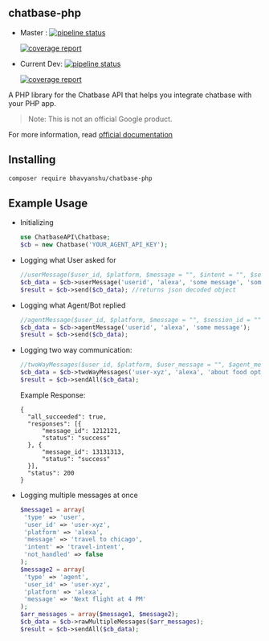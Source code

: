 ## chatbase-php

* Master : 
    [![pipeline status](https://gitlab.com/bhavyanshu/chatbase-php/badges/master/pipeline.svg)](https://gitlab.com/bhavyanshu/chatbase-php/commits/master)
    
    [![coverage report](https://gitlab.com/bhavyanshu/chatbase-php/badges/master/coverage.svg)](https://gitlab.com/bhavyanshu/chatbase-php/commits/master)
    
* Current Dev: 
    [![pipeline status](https://gitlab.com/bhavyanshu/chatbase-php/badges/v1.0.x-dev/pipeline.svg)](https://gitlab.com/bhavyanshu/chatbase-php/commits/v1.0.x-dev)
    
    [![coverage report](https://gitlab.com/bhavyanshu/chatbase-php/badges/v1.0.x-dev/coverage.svg)](https://gitlab.com/bhavyanshu/chatbase-php/commits/v1.0.x-dev)

A PHP library for the Chatbase API that helps you integrate chatbase with your PHP app.

> Note: This is not an official Google product.

For more information, read [official documentation](https://chatbase.com/documentation/generic)

## Installing

```bash
composer require bhavyanshu/chatbase-php
```

## Example Usage

- Initializing

  ```php
  use ChatbaseAPI\Chatbase;
  $cb = new Chatbase('YOUR_AGENT_API_KEY');
  ```

- Logging what User asked for

  ```php
  //userMessage($user_id, $platform, $message = "", $intent = "", $session_id = "", $version = "", $not_handled = false, $feedback = false)
  $cb_data = $cb->userMessage('userid', 'alexa', 'some message', 'some-intent');
  $result = $cb->send($cb_data); //returns json decoded object
  ```

- Logging what Agent/Bot replied
  ```php
  //agentMessage($user_id, $platform, $message = "", $session_id = "", $version = "")
  $cb_data = $cb->agentMessage('userid', 'alexa', 'some message');
  $result = $cb->send($cb_data);
  ```

- Logging two way communication:

  ```php
  //twoWayMessages($user_id, $platform, $user_message = "", $agent_message = "", $intent = "", $session_id = "", $user_version = "", $agent_version = "", $not_handled = false)
  $cb_data = $cb->twoWayMessages('user-xyz', 'alexa', 'about food options', 'Let me read todays menu', 'food-menu');
  $result = $cb->sendAll($cb_data);
  ```
  Example Response:
  ```
  {
    "all_succeeded": true,
    "responses": [{
    	"message_id": 1212121,
    	"status": "success"
    }, {
    	"message_id": 13131313,
    	"status": "success"
    }],
    "status": 200
  }
  ```

- Logging multiple messages at once

  ```php
  $message1 = array(
   'type' => 'user',
   'user_id' => 'user-xyz',
   'platform' => 'alexa',
   'message' => 'travel to chicago',
   'intent' => 'travel-intent',
   'not_handled' => false
  );
  $message2 = array(
   'type' => 'agent',
   'user_id' => 'user-xyz',
   'platform' => 'alexa',
   'message' => 'Next flight at 4 PM'
  );
  $arr_messages = array($message1, $message2);
  $cb_data = $cb->rawMultipleMessages($arr_messages);
  $result = $cb->sendAll($cb_data);
  ```
